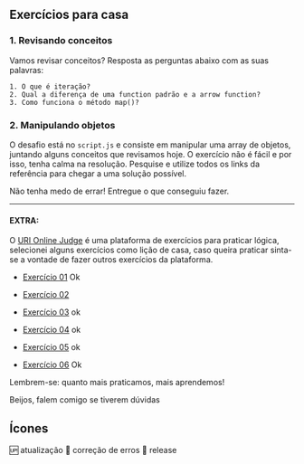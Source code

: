 ## Exercícios para casa 


### 1. Revisando conceitos

Vamos revisar conceitos? Resposta as perguntas abaixo com as suas palavras: 

```
1. O que é iteração?
2. Qual a diferença de uma function padrão e a arrow function?
3. Como funciona o método map()? 
```

### 2. Manipulando objetos 
O desafio está no `script.js` e consiste em manipular uma array de objetos, juntando alguns conceitos que revisamos hoje. O exercício não é fácil e por isso, tenha calma na resolução. Pesquise e utilize todos os links da referência para chegar a uma solução possível. 

Não tenha medo de errar! Entregue o que conseguiu fazer.


----

#### EXTRA: 

O [URI Online Judge](https://www.urionlinejudge.com.br/judge/pt/login) é uma plataforma de exercícios para praticar lógica, selecionei alguns exercícios como lição de casa, caso queira praticar sinta-se a vontade de fazer outros exercícios da plataforma.


- [Exercício 01](https://www.urionlinejudge.com.br/judge/pt/problems/view/1038) Ok

- [Exercício 02](https://www.urionlinejudge.com.br/judge/pt/problems/view/1049)

- [Exercício 03](https://www.urionlinejudge.com.br/judge/pt/problems/view/1066) ok

- [Exercício 04](https://www.urionlinejudge.com.br/judge/pt/problems/view/1134) ok

- [Exercício 05](https://www.urionlinejudge.com.br/judge/pt/problems/view/1114) ok

- [Exercício 06](https://www.urionlinejudge.com.br/judge/pt/problems/view/1009) Ok


Lembrem-se: quanto mais praticamos, mais aprendemos!

Beijos, falem comigo se tiverem dúvidas

## Ícones
:up: atualização
:bug: correção de erros
:checkered_flag: release
